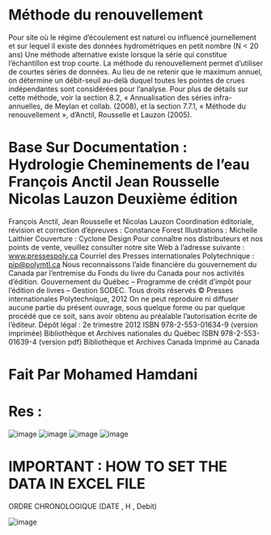 # Méthode du renouvellement

Pour site où le régime d’écoulement est naturel ou influencé journellement et sur lequel il existe des données hydrométriques en petit nombre (N < 20 ans)
Une méthode alternative existe lorsque la série qui constitue l’échantillon est trop courte. La méthode du renouvellement permet d’utiliser de courtes séries de données. Au lieu de ne retenir que le maximum annuel, on détermine un débit-seuil au-delà duquel toutes les pointes de crues indépendantes sont considérées pour l’analyse. Pour plus de détails sur cette méthode, voir la section 8.2, « Annualisation des séries infra-annuelles, de Meylan et collab. (2008), et la section 7.7.1, « Méthode du renouvellement », d’Anctil, Rousselle et Lauzon (2005).

# Base Sur Documentation : Hydrologie Cheminements de l’eau François Anctil Jean Rousselle Nicolas Lauzon Deuxième édition 

François Anctil, Jean Rousselle et Nicolas Lauzon
Coordination éditoriale, révision et correction d’épreuves : Constance Forest
Illustrations : Michelle Laithier
Couverture : Cyclone Design
Pour connaître nos distributeurs et nos points de vente, veuillez consulter
notre site Web à l’adresse suivante : www.pressespoly.ca
Courriel des Presses internationales Polytechnique : pip@polymtl.ca
Nous reconnaissons l’aide financière du gouvernement du Canada par l’entremise du Fonds du livre
du Canada pour nos activités d’édition.
Gouvernement du Québec – Programme de crédit d’impôt pour l’édition de livres – Gestion SODEC.
Tous droits réservés
© Presses internationales Polytechnique, 2012
On ne peut reproduire ni diffuser aucune partie du présent ouvrage, sous quelque forme ou par
quelque procédé que ce soit, sans avoir obtenu au préalable l’autorisation
écrite de l’éditeur.
Dépôt légal : 2e trimestre 2012 ISBN 978-2-553-01634-9 (version imprimée)
Bibliothèque et Archives nationales du Québec ISBN 978-2-553-01639-4 (version pdf)
Bibliothèque et Archives Canada Imprimé au Canada

# Fait Par Mohamed Hamdani 

# Res : 

![image](https://github.com/user-attachments/assets/295a8c8a-7e69-4b79-ad52-4533ccdb185f)
![image](https://github.com/user-attachments/assets/7161c727-7ab1-44dd-b388-c413f3648b08)
![image](https://github.com/user-attachments/assets/df47bfb4-4d77-4674-9090-6bdb2d292bb3)
![image](https://github.com/user-attachments/assets/36905575-e7a9-4847-a284-c60c6a1a197a)


#  IMPORTANT : HOW TO SET THE DATA IN EXCEL FILE 

ORDRE CHRONOLOGIQUE (DATE , H , Debit) 

![image](https://github.com/user-attachments/assets/ba3cc393-28e0-45d9-b38b-68e32b56e44a)






